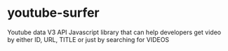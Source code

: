 # youtube-surfer
Youtube data V3 API Javascript library that can help developers get video by either ID, URL, TITLE or just by searching for VIDEOS
